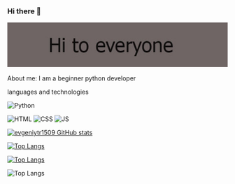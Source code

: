 ### Hi there 👋

<!--
**evgeniytr1509/evgeniytr1509** is a ✨ _special_ ✨ repository because its `README.md` (this file) appears on your GitHub profile.

Here are some ideas to get you started:

- 🔭 I’m currently working on ...
- 🌱 I’m currently learning ...
- 👯 I’m looking to collaborate on ...
- 🤔 I’m looking for help with ...
- 💬 Ask me about ...
- 📫 How to reach me: ...
- 😄 Pronouns: ...
- ⚡ Fun fact: ...
-->

[![Header](https://github.com/evgeniytr1509/evgeniytr1509/blob/main/assets/img.jpg)]()

About me: I am a beginner python developer

languages and technologies

![Python](https://img.shields.io/badge/Python-yellow)

![HTML](https://img.shields.io/badge/HTML-yellow)
![CSS](https://img.shields.io/badge/CSS-yellow)
![JS](https://img.shields.io/badge/JS-yellow)


[![evgeniytr1509 GitHub stats](https://github-readme-stats.vercel.app/api?username=evgeniytr1509&show_icons=true&theme=radical)](https://github.com/evgeniytr1509/github-readme-stats)



[![Top Langs](https://github-readme-stats.vercel.app/api/top-langs/?username=evgeniytr1509&layout=pie)](https://github.com/evgeniytr1509/github-readme-stats)

[![Top Langs](https://github-readme-stats.vercel.app/api/top-langs/?username=evgeniytr1509&layout=donut-vertical)](https://github.com/evgeniytr1509/github-readme-stats)

![Top Langs](https://github-readme-stats.vercel.app/api/top-langs/?username=evgeniytr1509&layout=compact)